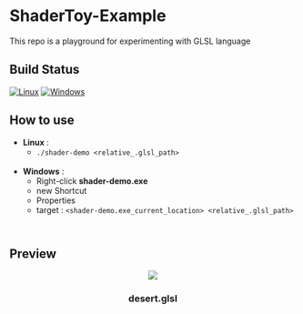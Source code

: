 # ShaderToy-Example
This repo is a playground for experimenting with GLSL language
## Build Status
[![Linux](https://github.com/Ena-Shepherd/ShaderToy-Example/actions/workflows/cmake.yml/badge.svg)](https://github.com/Ena-Shepherd/ShaderToy-Example/actions/workflows/cmake.yml)
[![Windows](https://github.com/Ena-Shepherd/ShaderToy-Example/actions/workflows/cmake2.yml/badge.svg)](https://github.com/Ena-Shepherd/ShaderToy-Example/actions/workflows/cmake2.yml)
## How to use
- **Linux** :
  - `./shader-demo <relative_.glsl_path>`<br/><br/>
- **Windows** :
  - Right-click **shader-demo.exe**
  - new Shortcut 
  - Properties
  - target : `<shader-demo.exe_current_location> <relative_.glsl_path>`
  <br/>

#
## Preview
  <p align="center"><img src="https://github.com/Ena-Shepherd/ShaderToy-Example/assets/62568994/a00d0429-ee52-45be-b74c-b54ea0ae3d5d"></img></p>

### <p align="center">desert.glsl</p>
